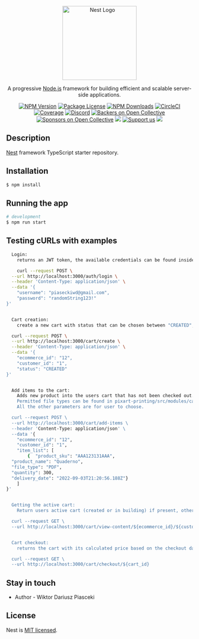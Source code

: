 <p align="center">
  <a href="http://nestjs.com/" target="blank"><img src="https://nestjs.com/img/logo-small.svg" width="200" alt="Nest Logo" /></a>
</p>

[circleci-image]: https://img.shields.io/circleci/build/github/nestjs/nest/master?token=abc123def456
[circleci-url]: https://circleci.com/gh/nestjs/nest

  <p align="center">A progressive <a href="http://nodejs.org" target="_blank">Node.js</a> framework for building efficient and scalable server-side applications.</p>
    <p align="center">
<a href="https://www.npmjs.com/~nestjscore" target="_blank"><img src="https://img.shields.io/npm/v/@nestjs/core.svg" alt="NPM Version" /></a>
<a href="https://www.npmjs.com/~nestjscore" target="_blank"><img src="https://img.shields.io/npm/l/@nestjs/core.svg" alt="Package License" /></a>
<a href="https://www.npmjs.com/~nestjscore" target="_blank"><img src="https://img.shields.io/npm/dm/@nestjs/common.svg" alt="NPM Downloads" /></a>
<a href="https://circleci.com/gh/nestjs/nest" target="_blank"><img src="https://img.shields.io/circleci/build/github/nestjs/nest/master" alt="CircleCI" /></a>
<a href="https://coveralls.io/github/nestjs/nest?branch=master" target="_blank"><img src="https://coveralls.io/repos/github/nestjs/nest/badge.svg?branch=master#9" alt="Coverage" /></a>
<a href="https://discord.gg/G7Qnnhy" target="_blank"><img src="https://img.shields.io/badge/discord-online-brightgreen.svg" alt="Discord"/></a>
<a href="https://opencollective.com/nest#backer" target="_blank"><img src="https://opencollective.com/nest/backers/badge.svg" alt="Backers on Open Collective" /></a>
<a href="https://opencollective.com/nest#sponsor" target="_blank"><img src="https://opencollective.com/nest/sponsors/badge.svg" alt="Sponsors on Open Collective" /></a>
  <a href="https://paypal.me/kamilmysliwiec" target="_blank"><img src="https://img.shields.io/badge/Donate-PayPal-ff3f59.svg"/></a>
    <a href="https://opencollective.com/nest#sponsor"  target="_blank"><img src="https://img.shields.io/badge/Support%20us-Open%20Collective-41B883.svg" alt="Support us"></a>
  <a href="https://twitter.com/nestframework" target="_blank"><img src="https://img.shields.io/twitter/follow/nestframework.svg?style=social&label=Follow"></a>
</p>
  <!--[![Backers on Open Collective](https://opencollective.com/nest/backers/badge.svg)](https://opencollective.com/nest#backer)
  [![Sponsors on Open Collective](https://opencollective.com/nest/sponsors/badge.svg)](https://opencollective.com/nest#sponsor)-->

## Description

[Nest](https://github.com/nestjs/nest) framework TypeScript starter repository.

## Installation

```bash
$ npm install
```

## Running the app

```bash
# development
$ npm run start
```

## Testing cURLs with examples

```bash
  Login:
    returns an JWT token, the available credentials can be found inside pixart-printing/src/modules/auth/constants.ts

    curl --request POST \
  --url http://localhost:3000/auth/login \
  --header 'Content-Type: application/json' \
  --data '{
	"username": "piaseckiwd@gmail.com",
	"password": "randomString123!"
}'


  Cart creation:
    create a new cart with status that can be chosen between "CREATED","BUILDING" and "CHECKOUT".

  curl --request POST \
  --url http://localhost:3000/cart/create \
  --header 'Content-Type: application/json' \
  --data '{
	"ecommerce_id": "12",
	"customer_id": "1",
	"status": "CREATED"
}'


  Add items to the cart:
    Adds new product into the users cart that has not been checked out. If there isn't a cart available it creates one.
    Permitted file types can be found in pixart-printing/src/modules/cart/constants.ts
    All the other parameters are for user to choose.

  curl --request POST \
  --url http://localhost:3000/cart/add-items \
  --header 'Content-Type: application/json' \
  --data '{
	"ecommerce_id": "12",
	"customer_id": "1",
	"item_list": [
		{  "product_sku": "AAA123131AAA",
  "product_name": "Quaderno",
  "file_type": "PDF",
  "quantity": 300,
  "delivery_date": "2022-09-03T21:20:56.188Z"}
	]
}'


  Getting the active cart:
    Return users active cart (created or in building) if present, otherwise throws an error.

  curl --request GET \
  --url http://localhost:3000/cart/view-content/${ecommerce_id}/${customer_id}


  Cart checkout:
    returns the cart with its calculated price based on the checkout date.

  curl --request GET \
  --url http://localhost:3000/cart/checkout/${cart_id}
```

## Stay in touch

- Author - Wiktor Dariusz Piasceki

## License

Nest is [MIT licensed](LICENSE).
